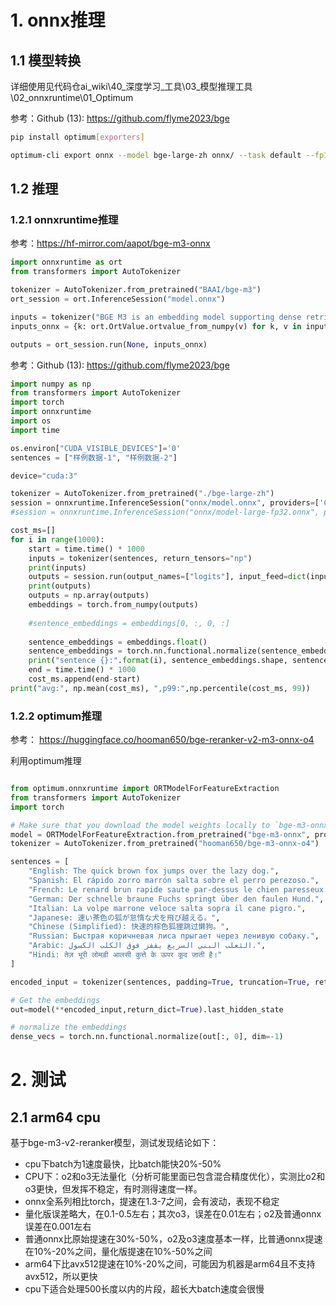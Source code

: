 # 1. onnx推理

## 1.1 模型转换

详细使用见代码仓ai_wiki\40_深度学习_工具\03_模型推理工具\02_onnxruntime\01_Optimum

参考：Github (13): https://github.com/flyme2023/bge

```bash
pip install optimum[exporters]
```

```bash
optimum-cli export onnx --model bge-large-zh onnx/ --task default --fp16 --device cuda
```

## 1.2 推理

### 1.2.1 onnxruntime推理

参考：https://hf-mirror.com/aapot/bge-m3-onnx

```python
import onnxruntime as ort
from transformers import AutoTokenizer

tokenizer = AutoTokenizer.from_pretrained("BAAI/bge-m3")
ort_session = ort.InferenceSession("model.onnx")

inputs = tokenizer("BGE M3 is an embedding model supporting dense retrieval, lexical matching and multi-vector interaction.", padding="longest", return_tensors="np")
inputs_onnx = {k: ort.OrtValue.ortvalue_from_numpy(v) for k, v in inputs.items()}

outputs = ort_session.run(None, inputs_onnx)
```

参考：Github (13): https://github.com/flyme2023/bge

```python
import numpy as np
from transformers import AutoTokenizer
import torch
import onnxruntime
import os
import time

os.environ["CUDA_VISIBLE_DEVICES"]='0'
sentences = ["样例数据-1", "样例数据-2"]

device="cuda:3"

tokenizer = AutoTokenizer.from_pretrained("./bge-large-zh")
session = onnxruntime.InferenceSession("onnx/model.onnx", providers=['CUDAExecutionProvider'])
#session = onnxruntime.InferenceSession("onnx/model-large-fp32.onnx", providers=['CUDAExecutionProvider'])

cost_ms=[]
for i in range(1000):
    start = time.time() * 1000
    inputs = tokenizer(sentences, return_tensors="np")
    print(inputs)
    outputs = session.run(output_names=["logits"], input_feed=dict(inputs))
    print(outputs)
    outputs = np.array(outputs)
    embeddings = torch.from_numpy(outputs)
    
    #sentence_embeddings = embeddings[0, :, 0, :]
    
    sentence_embeddings = embeddings.float()
    sentence_embeddings = torch.nn.functional.normalize(sentence_embeddings, p=2, dim=1)
    print("sentence {}:".format(i), sentence_embeddings.shape, sentence_embeddings)
    end = time.time() * 1000
    cost_ms.append(end-start)
print("avg:", np.mean(cost_ms), ",p99:",np.percentile(cost_ms, 99))
```

### 1.2.2 optimum推理

参考： https://huggingface.co/hooman650/bge-reranker-v2-m3-onnx-o4

利用optimum推理

```python

from optimum.onnxruntime import ORTModelForFeatureExtraction
from transformers import AutoTokenizer
import torch

# Make sure that you download the model weights locally to `bge-m3-onnx`
model = ORTModelForFeatureExtraction.from_pretrained("bge-m3-onnx", provider="CUDAExecutionProvider") # omit provider for CPU usage.
tokenizer = AutoTokenizer.from_pretrained("hooman650/bge-m3-onnx-o4")

sentences = [
    "English: The quick brown fox jumps over the lazy dog.",
    "Spanish: El rápido zorro marrón salta sobre el perro perezoso.",
    "French: Le renard brun rapide saute par-dessus le chien paresseux.",
    "German: Der schnelle braune Fuchs springt über den faulen Hund.",
    "Italian: La volpe marrone veloce salta sopra il cane pigro.",
    "Japanese: 速い茶色の狐が怠惰な犬を飛び越える。",
    "Chinese (Simplified): 快速的棕色狐狸跳过懒狗。",
    "Russian: Быстрая коричневая лиса прыгает через ленивую собаку.",
    "Arabic: الثعلب البني السريع يقفز فوق الكلب الكسول.",
    "Hindi: तेज़ भूरी लोमड़ी आलसी कुत्ते के ऊपर कूद जाती है।"
]

encoded_input = tokenizer(sentences, padding=True, truncation=True, return_tensors='pt').to("cuda")

# Get the embeddings
out=model(**encoded_input,return_dict=True).last_hidden_state

# normalize the embeddings
dense_vecs = torch.nn.functional.normalize(out[:, 0], dim=-1)
```

# 2. 测试
## 2.1 arm64 cpu

基于bge-m3-v2-reranker模型，测试发现结论如下：
- cpu下batch为1速度最快，比batch能快20%-50%
- CPU下：o2和o3无法量化（分析可能里面已包含混合精度优化），实测比o2和o3更快，但发挥不稳定，有时测得速度一样。
- onnx全系列相比torch，提速在1.3-7之间，会有波动，表现不稳定
- 量化版误差略大，在0.1-0.5左右；其次o3，误差在0.01左右；o2及普通onnx误差在0.001左右
- 普通onnx比原始提速在30%-50%，o2及o3速度基本一样，比普通onnx提速在10%-20%之间，量化版提速在10%-50%之间
- arm64下比avx512提速在10%-20%之间，可能因为机器是arm64且不支持avx512，所以更快
- cpu下适合处理500长度以内的片段，超长大batch速度会很慢

